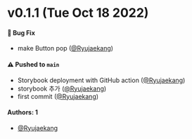 # v0.1.1 (Tue Oct 18 2022)

#### 🐛 Bug Fix

- make Button pop ([@Ryujaekang](https://github.com/Ryujaekang))

#### ⚠️ Pushed to `main`

- Storybook deployment with GitHub action ([@Ryujaekang](https://github.com/Ryujaekang))
- storybook 추가 ([@Ryujaekang](https://github.com/Ryujaekang))
- first commit ([@Ryujaekang](https://github.com/Ryujaekang))

#### Authors: 1

- [@Ryujaekang](https://github.com/Ryujaekang)
